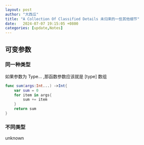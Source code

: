 ```yaml
---
layout: post
author: "大西瓜"
title: "A Collection Of Classified Details 未归来的一些其他细节"
date:   2024-07-07 19:15:05 +0800
categories: [update,Notes] 
---
```






## 可变参数



###  同一种类型

如果参数为 Type... ,那函数参数应该就是 [type] 数组

```swift
func sum(args:Int...) ->Int{
    var sum = 0
    for item in args{
        sum += item
    }
    return sum
}
```





### 不同类型

unknown 
